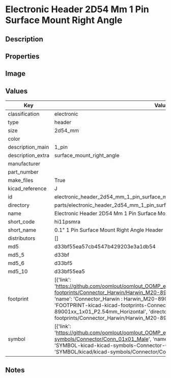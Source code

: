 # Electronic Header 2D54 Mm 1 Pin Surface Mount Right Angle

## Description

## Properties


## Image


## Values

| Key | Value |
| --- | --- |
| classification | electronic |
| type | header |
| size | 2d54_mm |
| color |  |
| description_main | 1_pin |
| description_extra | surface_mount_right_angle |
| manufacturer |  |
| part_number |  |
| make_files | True |
| kicad_reference | J |
| id | electronic_header_2d54_mm_1_pin_surface_mount_right_angle |
| directory | parts/electronic_header_2d54_mm_1_pin_surface_mount_right_angle |
| name | Electronic Header 2D54 Mm 1 Pin Surface Mount Right Angle |
| short_code | hi11psmra |
| short_name | 0.1" 1 Pin Surface Mount Right Angle Header |
| distributors | [] |
| md5 | d33bf55ea57cb4547b429203e3a1db54 |
| md5_5 | d33bf |
| md5_6 | d33bf5 |
| md5_10 | d33bf55ea5 |
| footprint | [{'link': 'https://github.com/oomlout/oomlout_OOMP_eda_V2/tree/main/FOOTPRINT/kicad/kicad-footprints/Connector_Harwin/Harwin_M20-89001xx_1x01_P2.54mm_Horizontal', 'name': 'Connector_Harwin : Harwin_M20-89001xx_1x01_P2.54mm_Horizontal', 'id': 'FOOTPRINT-kicad-kicad-footprints-Connector_Harwin-Harwin_M20-89001xx_1x01_P2.54mm_Horizontal', 'directory': 'FOOTPRINT/kicad/kicad-footprints/Connector_Harwin/Harwin_M20-89001xx_1x01_P2.54mm_Horizontal/'}] |
| symbol | [{'link': 'https://github.com/oomlout/oomlout_OOMP_eda_V2/tree/main/SYMBOL/kicad/kicad-symbols/Connector/Conn_01x01_Male', 'name': 'Connector : Conn_01x01_Male', 'id': 'SYMBOL-kicad-kicad-symbols-Connector-Conn_01x01_Male', 'directory': 'SYMBOL/kicad/kicad-symbols/Connector/Conn_01x01_Male/'}] |

## Notes

